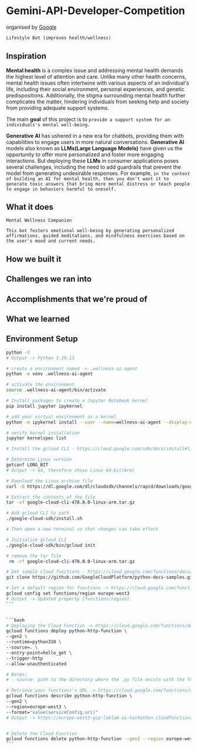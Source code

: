 # Gemini-API-Developer-Competition

organised by [Google](https://ai.google.dev/competition)

```markdown
Lifestyle Bot (improves health/wellness)
```

## Inspiration

**Mental health** is a complex issue and addressing mental health demands the highest level of attention and care. Unlike many other health concerns, mental health issues often intertwine with various aspects of an individual's life, including their social environment, personal experiences, and genetic predispositions. Additionally, the stigma surrounding mental health further complicates the matter, hindering individuals from seeking help and society from providing adequate support systems.

The main **goal** of this project is to `provide a support system for an individuals's mental well-being.`

**Generative AI** has ushered in a new era for chatbots, providing them with capabilities to engage users in more natural conversations. **Generative AI** models also known as **LLMs(Large Language Models)** have given us the opportunity to offer more personalized and foster more engaging interactions. But deploying these **LLMs** in consumer applications poses several challenges, including the need to add guardrails that prevent the model from generating undesirable responses. For example, `in the context of building an AI for mental health, then you don't want it to generate toxic answers that bring more mental distress or teach people to engage in behaviors harmful to oneself.`

## What it does

```markown
Mental Wellness Companion

This bot fosters emotional well-being by generating personalized affirmations, guided meditations, and mindfulness exercises based on the user's mood and current needs. 

```

## How we built it

## Challenges we ran into

## Accomplishments that we're proud of

## What we learned

## Environment Setup

```bash
python -V
# Output -> Python 3.10.13
```

```bash
# create a environment named -> .wellness-ai-agent
python -m venv .wellness-ai-agent
```

```bash
# activate the environment
source .wellness-ai-agent/bin/activate
```

```bash
# Install packages to create a Jupyter Notebook kernel
pip install jupyter ipykernel
```

```bash
# add your virtual environment as a kernel
python -m ipykernel install --user --name=wellness-ai-agent --display-name="Py3.10-wellness-ai-agent"
```

```bash
# verify kernel installation
jupyter kernelspec list
```


```bash
# Install the gcloud CLI - https://cloud.google.com/sdk/docs/install#linux

# Determine Linux version
getconf LONG_BIT
# Output -> 64, therefore chose Linux 64-bit(Arm)

# Download the Linux archive file
curl -O https://dl.google.com/dl/cloudsdk/channels/rapid/downloads/google-cloud-cli-478.0.0-linux-arm.tar.gz

# Extract the contents of the file
tar -xf google-cloud-cli-478.0.0-linux-arm.tar.gz

# Add gcloud CLI to path
./google-cloud-sdk/install.sh 

# Then open a new terminal so that changes can take effect

# Initialize gcloud CLI
./google-cloud-sdk/bin/gcloud init
```

```bash
# remove the tar file
 rm -rf google-cloud-cli-478.0.0-linux-arm.tar.gz
```

```bash
# Get sample cloud functions - https://cloud.google.com/functions/docs/tutorials/http
git clone https://github.com/GoogleCloudPlatform/python-docs-samples.git
```

````bash
# Set a default region for functions -> https://cloud.google.com/functions/docs/locations
gcloud config set functions/region europe-west3
# Output -> Updated property [functions/region].
```


```bash
# Deploying the Cloud Function -> https://cloud.google.com/functions/docs/tutorials/http
gcloud functions deploy python-http-function \
--gen2 \
--runtime=python310 \
--source=. \
--entry-point=hello_get \ 
--trigger-http
--allow-unauthenticated

# Notes: 
# - source: path to the directory where the .py file exists with the function you want to deploy

# Retrieve your functions's URL -> https://cloud.google.com/functions/docs/calling/http#url
gcloud functions describe python-http-function \
--gen2 \
--region=europe-west3 \
--format="value(serviceConfig.uri)"
# Output -> https://europe-west3-gcp-lablab-ai-hackathon.cloudfunctions.net/python-http-function


# Delete the Cloud Function
gcloud functions delete python-http-function --gen2 --region europe-west3 
```
